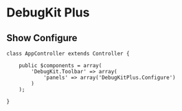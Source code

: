 # DebugKit Plus

## Show Configure

	class AppController extends Controller {

		public $components = array(
			'DebugKit.Toolbar' => array(
				'panels' => array('DebugKitPlus.Configure')
			)
		);

	}

